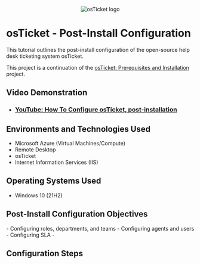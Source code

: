 <p align="center">
<img src="https://i.imgur.com/Clzj7Xs.png" alt="osTicket logo"/>
</p>

<h1>osTicket - Post-Install Configuration</h1>
This tutorial outlines the post-install configuration of the open-source help desk ticketing system osTicket.
<br/>

This project is a continuation of the [osTicket: Prerequisites and Installation](https://github.com/steveabner/osticket-prereqs) project.
<br/>

<h2>Video Demonstration</h2>

- ### [YouTube: How To Configure osTicket, post-installation](https://www.youtube.com)

<h2>Environments and Technologies Used</h2>

- Microsoft Azure (Virtual Machines/Compute)
- Remote Desktop
- osTicket
- Internet Information Services (IIS)
  
<h2>Operating Systems Used </h2>

- Windows 10</b> (21H2)

<h2>Post-Install Configuration Objectives</h2>
- Configuring roles, departments, and teams
- Configuring agents and users
- Configuring SLA
- 

<h2>Configuration Steps</h2>

